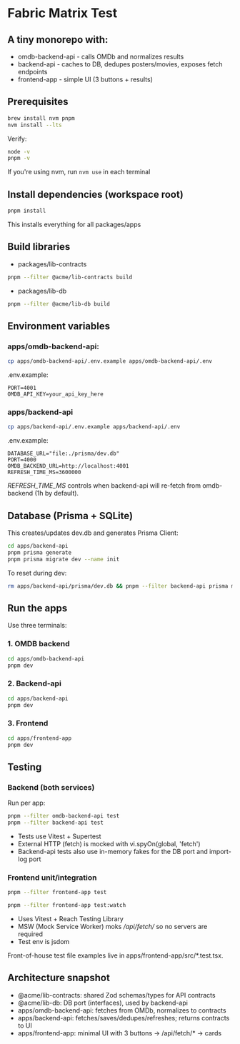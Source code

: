
# Fabric Matrix Test

## A tiny monorepo with:
- omdb-backend-api - calls OMDb and normalizes results
- backend-api - caches to DB, dedupes posters/movies, exposes fetch endpoints
- frontend-app - simple UI (3 buttons + results)

## Prerequisites

```bash
brew install nvm pnpm
nvm install --lts
```

Verify:
```bash
node -v
pnpm -v
```

If you're using nvm, run ```nvm use``` in each terminal

## Install dependencies (workspace root)
```bash
pnpm install
```
This installs everything for all packages/apps

## Build libraries

- packages/lib-contracts
```bash 
pnpm --filter @acme/lib-contracts build
```
- packages/lib-db
```bash 
pnpm --filter @acme/lib-db build
```

## Environment variables

### apps/omdb-backend-api:
```bash
cp apps/omdb-backend-api/.env.example apps/omdb-backend-api/.env
```
.env.example:
```env
PORT=4001
OMDB_API_KEY=your_api_key_here
```

### apps/backend-api
```bash
cp apps/backend-api/.env.example apps/backend-api/.env
```
.env.example:
```env
DATABASE_URL="file:./prisma/dev.db"
PORT=4000
OMDB_BACKEND_URL=http://localhost:4001
REFRESH_TIME_MS=3600000
```
*REFRESH_TIME_MS* controls when backend-api will re-fetch from omdb-backend (1h by default).

## Database (Prisma + SQLite)
This creates/updates dev.db and generates Prisma Client:
```bash
cd apps/backend-api
pnpm prisma generate
pnpm prisma migrate dev --name init
```

To reset during dev:
```bash
rm apps/backend-api/prisma/dev.db && pnpm --filter backend-api prisma migrate dev --name init
```

## Run the apps

Use three terminals:

### 1. OMDB backend

```bash
cd apps/omdb-backend-api
pnpm dev
```
### 2. Backend-api

```bash
cd apps/backend-api
pnpm dev
```

### 3. Frontend

```bash
cd apps/frontend-app
pnpm dev
```
## Testing

### Backend (both services)

Run per app:

```bash
pnpm --filter omdb-backend-api test
pnpm --filter backend-api test
```

- Tests use Vitest + Supertest
- External HTTP (fetch) is mocked with vi.spyOn(global, 'fetch')
- Backend-api tests also use in-memory fakes for the DB port and import-log port

### Frontend unit/integration

```bash
pnpm --filter frontend-app test
```
```bash
pnpm --filter frontend-app test:watch
```
- Uses Vitest + Reach Testing Library
- MSW (Mock Service Worker) moks */api/fetch/* so no servers are required
- Test env is jsdom

Front-of-house test file examples live in apps/frontend-app/src/*.test.tsx.

## Architecture snapshot
- @acme/lib-contracts: shared Zod schemas/types for API contracts
- @acme/lib-db: DB port (interfaces), used by backend-api
- apps/omdb-backend-api: fetches from OMDb, normalizes to contracts
- apps/backend-api: fetches/saves/dedupes/refreshes; returns contracts to UI
- apps/frontend-app: minimal UI with 3 buttons → /api/fetch/* → cards
